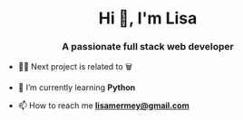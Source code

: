 <h1 align="center">Hi 👋, I'm Lisa</h1>
<h3 align="center">A passionate full stack web developer</h3>

- 👩‍💻 Next project is related to 🗑️

- 🌱 I’m currently learning **Python**

- 📫 How to reach me **lisamermey@gmail.com**
